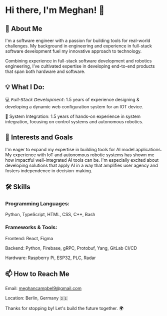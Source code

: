 # Hi there, I'm Meghan! 👋

## 🚀 About Me

I'm a software engineer with a passion for building tools for real-world challenges. My background in engineering and experience in full-stack software development fuel my innovative approach to technology.

Combining experience in full-stack software development and robotics engineering, I’ve cultivated expertise in developing end-to-end products that span both hardware and software.

## 💡 What I Do:

💻 𝘍𝘶𝘭𝘭-𝘚𝘵𝘢𝘤𝘬 𝘋𝘦𝘷𝘦𝘭𝘰𝘱𝘮𝘦𝘯𝘵: 1.5 years of experience designing & developing a dynamic web configuration system for an IOT device.

🤖 System Integration: 1.5 years of hands-on experience in system integration, focusing on control systems and autonomous robotics.

## 🌱 Interests and Goals

I'm eager to expand my expertise in building tools for AI model applications. My experience with IoT and autonomous robotic systems has shown me how impactful well-integrated AI tools can be. I'm especially excited about developing solutions that apply AI in a way that amplifies user agency and fosters independence in decision-making.

## 🛠 Skills

### Programming Languages:

Python, TypeScript, HTML, CSS, C++, Bash

### Frameworks & Tools:

Frontend: React, Figma

Backend: Python, Firebase, gRPC, Protobuf, Yang, GitLab CI/CD

Hardware: Raspberry Pi, ESP32, PLC, Radar

## 📫 How to Reach Me

Email: meghancampbel9@gmail.com

Location: Berlin, Germany 🇩🇪

Thanks for stopping by! Let's build the future together. 🌍
